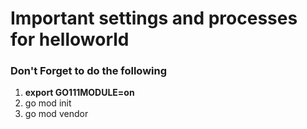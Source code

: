 # Important settings and processes for helloworld

### **Don't Forget to do the following**
1. **export GO111MODULE=on**
2. go mod init
3. go mod vendor
